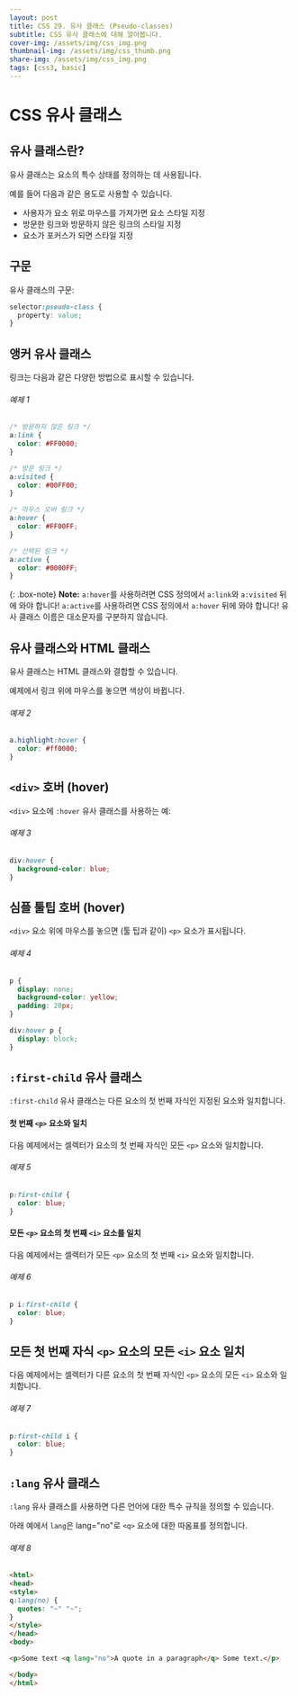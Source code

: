 ```yaml
---
layout: post
title: CSS 29. 유사 클래스 (Pseudo-classes)
subtitle: CSS 유사 클래스에 대해 알아봅니다.
cover-img: /assets/img/css_img.png
thumbnail-img: /assets/img/css_thumb.png
share-img: /assets/img/css_img.png
tags: [css3, basic]
---
```


# CSS 유사 클래스

## 유사 클래스란?

유사 클래스는 요소의 특수 상태를 정의하는 데 사용됩니다.

예를 들어 다음과 같은 용도로 사용할 수 있습니다.

+ 사용자가 요소 위로 마우스를 가져가면 요소 스타일 지정
+ 방문한 링크와 방문하지 않은 링크의 스타일 지정
+ 요소가 포커스가 되면 스타일 지정

## 구문

유사 클래스의 구문:

```css
selector:pseudo-class {
  property: value;
}
```

## 앵커 유사 클래스

링크는 다음과 같은 다양한 방법으로 표시할 수 있습니다.

###### 예제 1

```css
/* 방문하지 않은 링크 */
a:link {
  color: #FF0000;
}

/* 방문 링크 */
a:visited {
  color: #00FF00;
}

/* 마우스 오버 링크 */
a:hover {
  color: #FF00FF;
}

/* 선택된 링크 */
a:active {
  color: #0000FF;
}
```

{: .box-note}
**Note:** ```a:hover```를 사용하려면 CSS 정의에서 ```a:link```와 ```a:visited``` 뒤에 와야 합니다! ```a:active```를 사용하려면 CSS 정의에서 ```a:hover``` 뒤에 와야 합니다! 유사 클래스 이름은 대소문자를 구분하지 않습니다.

## 유사 클래스와 HTML 클래스

유사 클래스는 HTML 클래스와 결합할 수 있습니다.

예제에서 링크 위에 마우스를 놓으면 색상이 바뀝니다.

###### 예제 2

```css
a.highlight:hover {
  color: #ff0000;
}
```

## ```<div>``` 호버 (hover)

```<div>``` 요소에 ```:hover``` 유사 클래스를 사용하는 예:

###### 예제 3

```css
div:hover {
  background-color: blue;
}
```

## 심플 툴팁 호버 (hover)

```<div>``` 요소 위에 마우스를 놓으면 (툴 팁과 같이) ```<p>``` 요소가 표시됩니다.

###### 예제 4

```css
p {
  display: none;
  background-color: yellow;
  padding: 20px;
}

div:hover p {
  display: block;
}
```

## ```:first-child``` 유사 클래스

```:first-child``` 유사 클래스는 다른 요소의 첫 번째 자식인 지정된 요소와 일치합니다.

#### 첫 번째 ```<p>``` 요소와 일치

다음 예제에서는 셀렉터가 요소의 첫 번째 자식인 모든 ```<p>``` 요소와 일치합니다.

###### 예제 5

```css
p:first-child {
  color: blue;
}
```

#### 모든 ```<p>``` 요소의 첫 번째 ```<i>``` 요소를 일치

다음 예제에서는 셀렉터가 모든 ```<p>``` 요소의 첫 번째 ```<i>``` 요소와 일치합니다.

###### 예제 6

```css
p i:first-child {
  color: blue;
}
```

## 모든 첫 번째 자식 ```<p>``` 요소의 모든 ```<i>``` 요소 일치

다음 예제에서는 셀렉터가 다른 요소의 첫 번째 자식인 ```<p>``` 요소의 모든 ```<i>``` 요소와 일치합니다.

###### 예제 7

```css
p:first-child i {
  color: blue;
}
```

## ```:lang``` 유사 클래스

```:lang``` 유사 클래스를 사용하면 다른 언어에 대한 특수 규칙을 정의할 수 있습니다.

아래 예에서 ```lang```은 lang="no"로 ```<q>``` 요소에 대한 따옴표를 정의합니다.

###### 예제 8

```html
<html>
<head>
<style>
q:lang(no) {
  quotes: "~" "~";
}
</style>
</head>
<body>

<p>Some text <q lang="no">A quote in a paragraph</q> Some text.</p>

</body>
</html>
```


